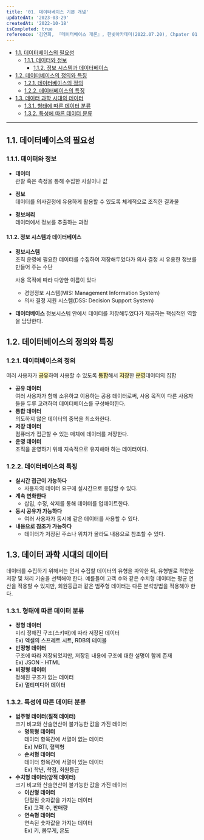 ```yaml
---
title: '01. 데이터베이스 기본 개념'
updatedAt: '2023-03-29'
createdAt: '2022-10-18'
isCompleted: true
reference: '김연희, 『데이터베이스 개론』, 한빛아카데미(2022.07.20), Chpater 01'
---
```


- [1.1. 데이터베이스의 필요성](#11-데이터베이스의-필요성)
  - [1.1.1. 데이터와 정보](#111-데이터와-정보)
    - [1.1.2. 정보 시스템과 데이터베이스](#112-정보-시스템과-데이터베이스)
- [1.2. 데이터베이스의 정의와 특징](#12-데이터베이스의-정의와-특징)
  - [1.2.1. 데이터베이스의 정의](#121-데이터베이스의-정의)
  - [1.2.2. 데이터베이스의 특징](#122-데이터베이스의-특징)
- [1.3. 데이터 과학 시대의 데이터](#13-데이터-과학-시대의-데이터)
  - [1.3.1. 형태에 따른 데이터 분류](#131-형태에-따른-데이터-분류)
  - [1.3.2. 특성에 따른 데이터 분류](#132-특성에-따른-데이터-분류)

---

## 1.1. 데이터베이스의 필요성

### 1.1.1. 데이터와 정보

- **데이터**  
  관찰 혹은 측정을 통해 수집한 사실이나 값

- **정보**  
  데이터를 의사결정에 유용하게 활용할 수 있도록 체계적으로 조직한 결과물

- **정보처리**  
  데이터에서 정보를 추출하는 과정

#### 1.1.2. 정보 시스템과 데이터베이스

- **정보시스템**  
  조직 운영에 필요한 데이터를 수집하여 저장해두었다가 의사 결정 시 유용한 정보를 만들어 주는 수단

  사용 목적에 따라 다양한 이름이 있다

  - 경영정보 시스템(MIS: Management Information System)
  - 의사 결정 지원 시스템(DSS: Decision Support System)

- **데이터베이스**
  정보시스템 안에서 데이터를 저장해두었다가 제공하는 핵심적인 역할을 담당한다.

## 1.2. 데이터베이스의 정의와 특징

### 1.2.1. 데이터베이스의 정의

여러 사용자가 <mark style='background-color: #fff5b1'>공유</mark>하여 사용할 수 있도록 <mark style='background-color: #fff5b1'>통합</mark>해서 <mark style='background-color: #fff5b1'>저장</mark>한 <mark style='background-color: #fff5b1'>운영</mark>데이터의 집합

- **공유 데이터**  
  여러 사용자가 함께 소유하교 이용하는 공용 데이터로써, 사용 목적이 다른 사용자들을 두루 고려하여 데이터베이스를 구성해야한다.
- **통합 데이터**  
  의도하지 않은 데이터의 중복을 최소화한다.
- **저장 데이터**  
  컴퓨터가 접근할 수 있는 매체에 데이터를 저장한다.
- **운영 데이터**  
  조직을 운영하기 위해 지속적으로 유지해야 하는 데이터이다.

### 1.2.2. 데이터베이스의 특징

- **실시간 접근이 가능하다**
  - 사용자의 데이터 요구에 실시간으로 응답할 수 있다.
- **계속 변화한다**
  - 삽입, 수정, 삭제를 통해 데이터를 업데이트한다.
- **동시 공유가 가능하다**
  - 여러 사용자가 동시에 같은 데이터를 사용할 수 있다.
- **내용으로 참조가 가능하다**
  - 데이터가 저장된 주소나 위치가 몰라도 내용으로 참조할 수 있다.

## 1.3. 데이터 과학 시대의 데이터

데이터를 수집하기 위해서는 먼저 수집할 데이터의 유형을 파악한 뒤, 유형별로 적합한 저장 및 처리 기술을 선택해야 한다.
예를들어 고객 수와 같은 수치형 데이터는 평균 연산을 적용할 수 있지만, 회원등급과 같은 범주형 데이터는 다른 분석방법을 적용해야 한다.

### 1.3.1. 형태에 따른 데이터 분류

- **정형 데이터**  
  미리 정해진 구조(스키마)에 따라 저장된 데이터  
  <mark style='background-color: #f6f8fa'>Ex) 엑셀의 스프레트 시트, RDB의 테이블</mark>
- **반정형 데이터**  
  구조에 따라 저장되었지만, 저장된 내용에 구조에 대한 설명이 함께 존재  
  <mark style='background-color: #f6f8fa'>Ex) JSON - HTML</mark>
- **비정형 데이터**  
  정해진 구조가 없는 데이터  
  <mark style='background-color: #f6f8fa'>Ex) 멀티미디어 데이터</mark>

### 1.3.2. 특성에 따른 데이터 분류

- **범주형 데이터(질적 데이터)**  
  크기 비교와 산술연산이 불가능한 값을 가진 데이터
  - **명목형 데이터**  
    데이터 항목간에 서열이 없는 데이터  
    <mark style='background-color: #f6f8fa'>Ex) MBTI, 혈액형</mark>
  - **순서형 데이터**  
    데이터 항목간에 서열이 있는 데이터  
    <mark style='background-color: #f6f8fa'>Ex) 학년, 학점, 회원등급</mark>
- **수치형 데이터(양적 데이터)**  
  크기 비교와 산술연산이 불가능한 값을 가진 데이터
  - **이산형 데이터**  
    단절된 숫자값을 가지는 데이터  
    <mark style='background-color: #f6f8fa'>Ex) 고객 수, 판매량</mark>
  - **연속형 데이터**  
    연속된 숫자값을 가지는 데이터  
    <mark style='background-color: #f6f8fa'>Ex) 키, 몸무게, 온도</mark>
